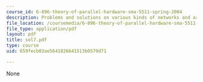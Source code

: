 ```yaml
---
course_id: 6-896-theory-of-parallel-hardware-sma-5511-spring-2004
description: Problems and solutions on various kinds of networks and arrays.
file_location: /coursemedia/6-896-theory-of-parallel-hardware-sma-5511-spring-2004/659fecb03ae5641826641513b0579d71_sol7.pdf
file_type: application/pdf
layout: pdf
title: sol7.pdf
type: course
uid: 659fecb03ae5641826641513b0579d71

---
```

None